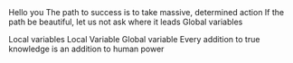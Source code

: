 <o>
Hello you
The path to success is to take massive, determined action
If the path be beautiful, let us not ask where it leads
Global variables

Local variables
Local Variable
Global variable
Every addition to true knowledge is an addition to human power
